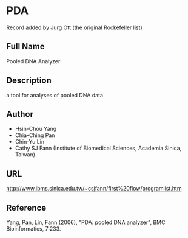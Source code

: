 # PDA
Record added by Jurg Ott (the original Rockefeller list)

## Full Name
Pooled DNA Analyzer

## Description
a tool for analyses of pooled DNA data

## Author
* Hsin-Chou Yang
* Chia-Ching Pan
* Chin-Yu Lin
* Cathy SJ Fann (Institute of Biomedical Sciences, Academia Sinica, Taiwan)

## URL
http://www.ibms.sinica.edu.tw/~csjfann/first%20flow/programlist.htm

## Reference
Yang, Pan, Lin, Fann (2006), "PDA: pooled DNA analyzer", BMC Bioinformatics, 7:233.
